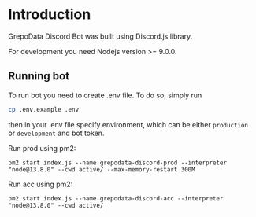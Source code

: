# Introduction
GrepoData Discord Bot was built using Discord.js library.

For development you need Nodejs version >= 9.0.0.

## Running bot
To run bot you need to create .env file.
To do so, simply run
```sh
cp .env.example .env
```
then in your .env file specify environment, which can be either `production` or `development` and bot token.

Run prod using pm2:
```
pm2 start index.js --name grepodata-discord-prod --interpreter "node@13.8.0" --cwd active/ --max-memory-restart 300M
```

Run acc using pm2:
```
pm2 start index.js --name grepodata-discord-acc --interpreter "node@13.8.0" --cwd active/
```
